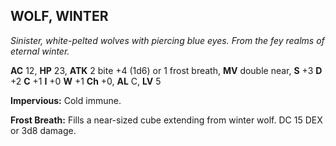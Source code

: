 ## WOLF, WINTER

_Sinister, white-pelted wolves with piercing blue eyes. From the fey realms of eternal winter._

**AC** 12, **HP** 23, **ATK** 2 bite +4 (1d6) or 1 frost breath, **MV** double near, **S** +3 **D** +2 **C** +1 **I** +0 **W** +1 **Ch** +0, **AL** C, **LV** 5

**Impervious:** Cold immune.

**Frost Breath:** Fills a near-sized cube extending from winter wolf. DC 15 DEX or 3d8 damage.

